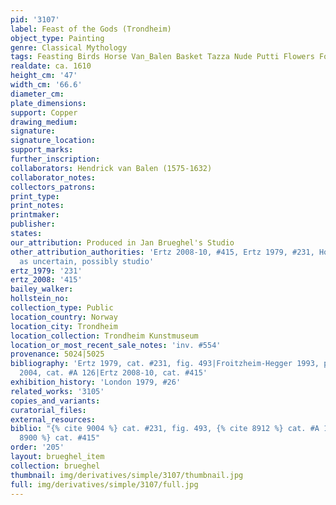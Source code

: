 ```yaml
---
pid: '3107'
label: Feast of the Gods (Trondheim)
object_type: Painting
genre: Classical Mythology
tags: Feasting Birds Horse Van_Balen Basket Tazza Nude Putti Flowers Food Fruit
realdate: ca. 1610
height_cm: '47'
width_cm: '66.6'
diameter_cm: 
plate_dimensions: 
support: Copper
drawing_medium: 
signature: 
signature_location: 
support_marks: 
further_inscription: 
collaborators: Hendrick van Balen (1575-1632)
collaborator_notes: 
collectors_patrons: 
print_type: 
print_notes: 
printmaker: 
publisher: 
states: 
our_attribution: Produced in Jan Brueghel's Studio
other_attribution_authorities: 'Ertz 2008-10, #415, Ertz 1979, #231, Honig database
  as uncertain, possibly studio'
ertz_1979: '231'
ertz_2008: '415'
bailey_walker: 
hollstein_no: 
collection_type: Public
location_country: Norway
location_city: Trondheim
location_collection: Trondheim Kunstmuseum
location_or_most_recent_sale_notes: 'inv. #554'
provenance: 5024|5025
bibliography: 'Ertz 1979, cat. #231, fig. 493|Froitzheim-Hegger 1993, pp. 158-59|Werche
  2004, cat. #A 126|Ertz 2008-10, cat. #415'
exhibition_history: 'London 1979, #26'
related_works: '3105'
copies_and_variants: 
curatorial_files: 
external_resources: 
biblio: "{% cite 9004 %} cat. #231, fig. 493, {% cite 8912 %} cat. #A 126, {% cite
  8900 %} cat. #415"
order: '205'
layout: brueghel_item
collection: brueghel
thumbnail: img/derivatives/simple/3107/thumbnail.jpg
full: img/derivatives/simple/3107/full.jpg
---
```

